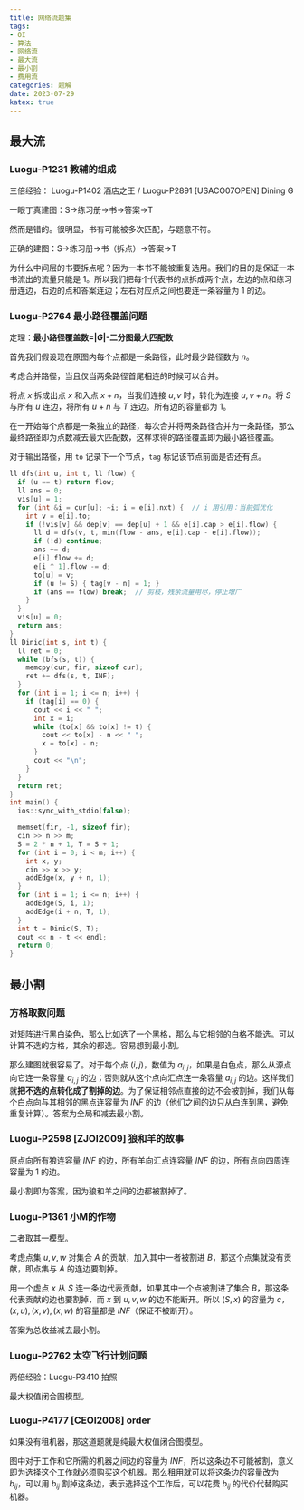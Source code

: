 ```yaml
---
title: 网络流题集
tags:
- OI
- 算法
- 网络流
- 最大流
- 最小割
- 费用流
categories: 题解
date: 2023-07-29
katex: true
---
```


## 最大流

### Luogu-P1231 教辅的组成

三倍经验： Luogu-P1402 酒店之王 / Luogu-P2891 [USACO07OPEN] Dining G

一眼丁真建图：S->练习册->书->答案->T

然而是错的。很明显，书有可能被多次匹配，与题意不符。

正确的建图：S->练习册->书（拆点）->答案->T
 
为什么中间层的书要拆点呢？因为一本书不能被重复选用。我们的目的是保证一本书流出的流量只能是 $1$。所以我们把每个代表书的点拆成两个点，左边的点和练习册连边，右边的点和答案连边；左右对应点之间也要连一条容量为 $1$ 的边。

### Luogu-P2764 最小路径覆盖问题

定理：**最小路径覆盖数=$|G|$-二分图最大匹配数**

首先我们假设现在原图内每个点都是一条路径，此时最少路径数为 $n$。

考虑合并路径，当且仅当两条路径首尾相连的时候可以合并。

将点 $x$ 拆成出点 $x$ 和入点 $x+n$，当我们连接 $u, v$ 时，转化为连接 $u, v+n$。将 $S$ 与所有 $u$ 连边，将所有 $u+n$ 与 $T$ 连边。所有边的容量都为 $1$。

在一开始每个点都是一条独立的路径，每次合并将两条路径合并为一条路径，那么最终路径即为点数减去最大匹配数，这样求得的路径覆盖即为最小路径覆盖。

对于输出路径，用 `to` 记录下一个节点，`tag` 标记该节点前面是否还有点。

```cpp
ll dfs(int u, int t, ll flow) {
  if (u == t) return flow;
  ll ans = 0;
  vis[u] = 1;
  for (int &i = cur[u]; ~i; i = e[i].nxt) {  // i 用引用：当前弧优化
    int v = e[i].to;
    if (!vis[v] && dep[v] == dep[u] + 1 && e[i].cap > e[i].flow) {
      ll d = dfs(v, t, min(flow - ans, e[i].cap - e[i].flow));
      if (!d) continue;
      ans += d;
      e[i].flow += d;
      e[i ^ 1].flow -= d;
      to[u] = v;
      if (u != S) { tag[v - n] = 1; }
      if (ans == flow) break;  // 剪枝，残余流量用尽，停止增广
    }
  }
  vis[u] = 0;
  return ans;
}
ll Dinic(int s, int t) {
  ll ret = 0;
  while (bfs(s, t)) {
    memcpy(cur, fir, sizeof cur);
    ret += dfs(s, t, INF);
  }
  for (int i = 1; i <= n; i++) {
    if (tag[i] == 0) {
      cout << i << " ";
      int x = i;
      while (to[x] && to[x] != t) {
        cout << to[x] - n << " ";
        x = to[x] - n;
      }
      cout << "\n";
    }
  }
  return ret;
}
int main() {
  ios::sync_with_stdio(false);

  memset(fir, -1, sizeof fir);
  cin >> n >> m;
  S = 2 * n + 1, T = S + 1;
  for (int i = 0; i < m; i++) {
    int x, y;
    cin >> x >> y;
    addEdge(x, y + n, 1);
  }
  for (int i = 1; i <= n; i++) {
    addEdge(S, i, 1);
    addEdge(i + n, T, 1);
  }
  int t = Dinic(S, T);
  cout << n - t << endl;
  return 0;
}
```

## 最小割

### 方格取数问题

对矩阵进行黑白染色，那么比如选了一个黑格，那么与它相邻的白格不能选。可以计算不选的方格，其余的都选。容易想到最小割。

那么建图就很容易了。对于每个点 $(i,j)$，数值为 $a_{i,j}$，如果是白色点，那么从源点向它连一条容量 $a_{i,j}$ 的边；否则就从这个点向汇点连一条容量 $a_{i,j}$ 的边。这样我们就**把不选的点转化成了割掉的边**。为了保证相邻点直接的边不会被割掉，我们从每个白点向与其相邻的黑点连容量为 $INF$ 的边（他们之间的边只从白连到黑，避免重复计算）。答案为全局和减去最小割。

### Luogu-P2598 [ZJOI2009] 狼和羊的故事

原点向所有狼连容量 $INF$ 的边，所有羊向汇点连容量 $INF$ 的边，所有点向四周连容量为 $1$ 的边。

最小割即为答案，因为狼和羊之间的边都被割掉了。

### Luogu-P1361 小M的作物

二者取其一模型。

考虑点集 ${u, v, w}$ 对集合 $A$ 的贡献，加入其中一者被割进 $B$，那这个点集就没有贡献，即点集与 $A$ 的连边要割掉。

用一个虚点 $x$ 从 $S$ 连一条边代表贡献，如果其中一个点被割进了集合 $B$，那这条代表贡献的边也要割掉，而 $x$ 到 $u, v, w$ 的边不能断开。所以 $(S, x)$ 的容量为 $c$，$(x, u), (x, v), (x, w)$ 的容量都是 $INF$（保证不被断开）。

答案为总收益减去最小割。

### Luogu-P2762 太空飞行计划问题

两倍经验：Luogu-P3410 拍照

最大权值闭合图模型。

### Luogu-P4177 [CEOI2008] order

如果没有租机器，那这道题就是纯最大权值闭合图模型。

图中对于工作和它所需的机器之间边的容量为 $INF$，所以这条边不可能被割，意义即为选择这个工作就必须购买这个机器。那么租用就可以将这条边的容量改为 $b_{ij}$，可以用 $b_{ij}$ 割掉这条边，表示选择这个工作后，可以花费 $b_{ij}$ 的代价代替购买机器。